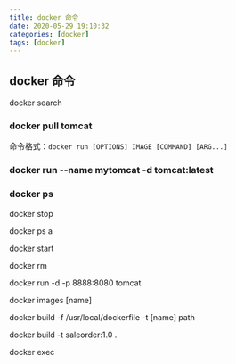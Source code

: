 ```yaml
---
title: docker 命令
date: 2020-05-29 19:10:32
categories: [docker]
tags: [docker]
---
```


## docker 命令

docker search

### docker pull tomcat

命令格式：`docker run [OPTIONS] IMAGE [COMMAND] [ARG...]`

### docker run  --name  mytomcat -d tomcat:latest 

### docker ps

docker stop

docker ps a

docker start

docker rm

docker run -d -p 8888:8080 tomcat

docker images [name]

docker build -f /usr/local/dockerfile -t [name] path

docker build -t saleorder:1.0 . 

docker exec 